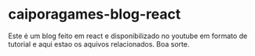 # caiporagames-blog-react
Este é um blog feito em react e disponibilizado no youtube em formato de tutorial e aqui estao os aquivos relacionados. Boa sorte.

